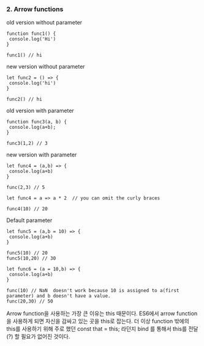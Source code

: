 <h3>2. Arrow functions</h3>

old version without parameter
```
function func1() {
 console.log('Hi')
}

func1() // hi

```

new version without parameter
```
let func2 = () => {
 console.log('hi')
}

func2() // hi
```

old version with parameter
```
function func3(a, b) {
 console.log(a+b);
} 

func3(1,2) // 3
```

new version with parameter
```
let func4 = (a,b) => {
 console.log(a+b)
}

func(2,3) // 5

let func4 = a => a * 2  // you can omit the curly braces

func4(10) // 20 
```

Default parameter
```
let func5 = (a,b = 10) => {
 console.log(a+b)
}

func5(10) // 20
func5(10,20) // 30

let func6 = (a = 10,b) => {
 console.log(a+b)
}

func(10) // NaN  doesn't work because 10 is assigned to a(first parameter) and b doesn't have a value.
func(20,30) // 50
```

Arrow function을 사용하는 가장 큰 이유는 this 때문이다. ES6에서 arrow function 을 사용하게 되면 자신을 감싸고 있는 곳을 this로 잡는다. 더 이상 function 밖에의 this를 사용하기 위해 주로 했던 const that = this; 라던지 bind 를 통해서 this를 전달(?) 할 필요가 없어진 것이다.